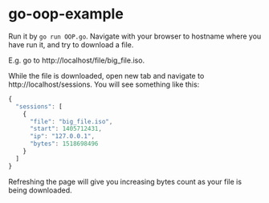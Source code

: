 go-oop-example
==============

Run it by ```go run OOP.go```. Navigate with your browser to hostname where you have run it, and try to download a file.

E.g. go to http://localhost/file/big_file.iso.

While the file is downloaded, open new tab and navigate to http://localhost/sessions. You will see something like this:

```js
{
  "sessions": [
    {
      "file": "big_file.iso",
      "start": 1405712431,
      "ip": "127.0.0.1",
      "bytes": 1518698496
    }
  ]
}
```
Refreshing the page will give you increasing bytes count as your file is being downloaded.
